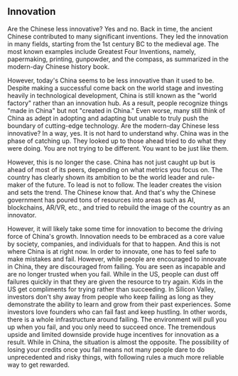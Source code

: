 ## Innovation

Are the Chinese less innovative? Yes and no. Back in time, the ancient Chinese contributed to many significant inventions. They led the innovation in many fields, starting from the 1st century BC to the medieval age. The most known examples include Greatest Four Inventions, namely, papermaking, printing, gunpowder, and the compass, as summarized in the modern-day Chinese history book.

However, today's China seems to be less innovative than it used to be. Despite making a successful come back on the world stage and investing heavily in technological development, China is still known as the "world factory" rather than an innovation hub. As a result, people recognize things "made in China" but not "created in China." Even worse, many still think of China as adept in adopting and adapting but unable to truly push the boundary of cutting-edge technology.
Are the modern-day Chinese less innovative? In a way, yes. It is not hard to understand why. China was in the phase of catching up. They looked up to those ahead tried to do what they were doing. You are not trying to be different. You want to be just like them.

However, this is no longer the case. China has not just caught up but is ahead of most of its peers, depending on what metrics you focus on. The country has clearly shown its ambition to be the world leader and rule-maker of the future. To lead is not to follow. The leader creates the vision and sets the trend. The Chinese know that. And that's why the Chinese government has poured tons of resources into areas such as AI, blockchains, AR/VR, etc., and tried to rebuild the image of the country as an innovator.

However, it will likely take some time for innovation to become the driving force of China's growth. Innovation needs to be embraced as a core value by society, companies, and individuals for that to happen. And this is not where China is at right now. In order to innovate, one has to feel safe to make mistakes and fail. However, while people are encouraged to innovate in China, they are discouraged from failing. You are seen as incapable and are no longer trusted when you fail. While in the US, people can dust off failures quickly in that they are given the resource to try again. Kids in the US get compliments for trying rather than succeeding. In Silicon Valley, investors don't shy away from people who keep failing as long as they demonstrate the ability to learn and grow from their past experiences. Some investors love founders who can fail fast and keep hustling. In other words, there is a whole infrastructure around failing. The environment will pull you up when you fail, and you only need to succeed once. The tremendous upside and limited downside provide huge incentives for innovation as a result. While in China, the situation is almost the opposite. The possibility of losing your credits once you fail means not many people dare to do unprecedented and risky things, with following rules a much more reliable way to get rewarded.

